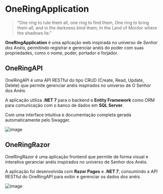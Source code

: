 # OneRingApplication
> "One ring to rule them all, one ring to find them, One ring to bring them all, and in the darkness bind them; In the Land of Mordor where the shadows lie."

**OneRingApplication** é uma aplicação web inspirada no universo de *Senhor dos Anéis*, permitindo registrar e gerenciar anéis do poder com suas propriedades, como o nome, poder, portador e forjador.


## OneRingAPI
OneRingAPI é uma API RESTful do tipo CRUD (Create, Read, Update, Delete) que permite gerenciar anéis inspirados no universo de O Senhor dos Anéis.

A aplicação utiliza **.NET 7** para o backend e **Entity Framework** como ORM para comunicação com o banco de dados em **SQL Server**.

Com uma interface intuitiva e documentação completa gerada automaticamente pelo Swagger.


![image](https://github.com/user-attachments/assets/b116acb9-8edb-41fb-943e-88d077095548)


## OneRingRazor
OneRingRazor é uma aplicação frontend que permite de forma visual e interativa geranciar anéis inspirados no universo de Senhor dos Anéis.

A aplicação foi desenvolvida com **Razor Pages** e **.NET 7**, consumindo a API RESTful do OneRingAPI para exibir e gerenciar os dados dos anéis.

![image](https://github.com/user-attachments/assets/b1732802-e266-4338-9260-43fae642acf3)



